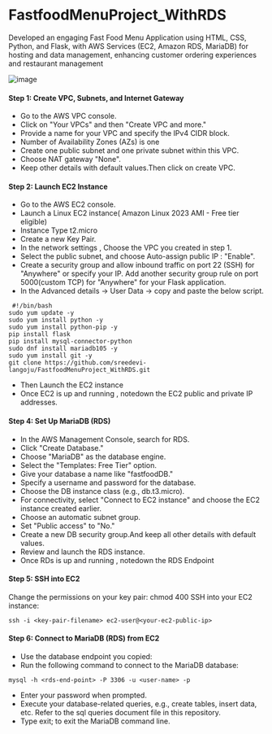 # FastfoodMenuProject_WithRDS


Developed an engaging Fast Food Menu Application using HTML, CSS, Python, and Flask, with AWS Services (EC2, Amazon RDS, MariaDB) for hosting and data management, enhancing customer ordering experiences and restaurant management

![image](https://github.com/sreedevi-langoju/FastfoodMenuProject_WithRDS/assets/135724041/53673123-e2e9-4795-9a04-2b994c3b3c7b)


#### Step 1: Create VPC, Subnets, and Internet Gateway

* Go to the AWS VPC console.
* Click on "Your VPCs" and then "Create VPC and more."
* Provide a name for your VPC and specify the IPv4 CIDR block.
* Number of Availability Zones (AZs) is one
* Create one public subnet and one private subnet within this VPC.
* Choose NAT gateway "None".
* Keep other details with default values.Then click on create VPC.
  
#### Step 2: Launch EC2 Instance

* Go to the AWS EC2 console.
* Launch a Linux EC2 instance( Amazon Linux 2023 AMI - Free tier eligible)
* Instance Type t2.micro
* Create a new Key Pair. 
* In the network settings , Choose the VPC you created in step 1.
* Select the public subnet, and choose Auto-assign public IP : "Enable".
* Create a security group and allow inbound traffic on port 22 (SSH) for "Anywhere" or specify your IP.
Add another security group rule on port 5000(custom TCP) for "Anywhere" for your Flask application.
* In the Advanced details -> User Data -> copy and paste the below script.
```
 #!/bin/bash
sudo yum update -y
sudo yum install python -y
sudo yum install python-pip -y
pip install flask
pip install mysql-connector-python
sudo dnf install mariadb105 -y
sudo yum install git -y
git clone https://github.com/sreedevi-langoju/FastfoodMenuProject_WithRDS.git
```
* Then Launch the EC2 instance
* Once EC2 is up and running , notedown the EC2 public and private IP addresses.

#### Step 4: Set Up MariaDB (RDS)

* In the AWS Management Console, search for RDS.
* Click "Create Database."
* Choose "MariaDB" as the database engine.
* Select the "Templates: Free Tier" option.
* Give your database a name like "fastfoodDB."
* Specify a username and password for the database.
* Choose the DB instance class (e.g., db.t3.micro).
* For connectivity, select "Connect to EC2 instance" and choose the EC2 instance created earlier.
* Choose an automatic subnet group.
* Set "Public access" to "No."
* Create a new DB security group.And keep all other details with default values.
* Review and launch the RDS instance.
* Once RDs is up and running , notedown the RDS Endpoint

#### Step 5: SSH into EC2

Change the permissions on your key pair: chmod 400 <key-pair-filename>
SSH into your EC2 instance:
```
ssh -i <key-pair-filename> ec2-user@<your-ec2-public-ip>

```
#### Step 6: Connect to MariaDB (RDS) from EC2

* Use the database endpoint you copied: <rds-end-point>
* Run the following command to connect to the MariaDB database:
```
mysql -h <rds-end-point> -P 3306 -u <user-name> -p

```
* Enter your password when prompted.
* Execute your database-related queries, e.g., create tables, insert data, etc. Refer to the sql queries document file in this repository.
* Type exit; to exit the MariaDB command line.


